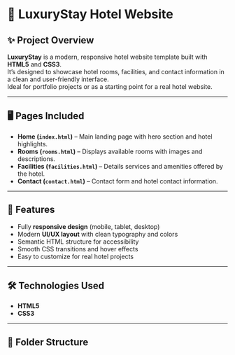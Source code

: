 # 🌴 LuxuryStay Hotel Website

## ✨ Project Overview
**LuxuryStay** is a modern, responsive hotel website template built with **HTML5** and **CSS3**.  
It’s designed to showcase hotel rooms, facilities, and contact information in a clean and user-friendly interface.  
Ideal for portfolio projects or as a starting point for a real hotel website.

---

## 🖥 Pages Included
- **Home (`index.html`)** – Main landing page with hero section and hotel highlights.  
- **Rooms (`rooms.html`)** – Displays available rooms with images and descriptions.  
- **Facilities (`facilities.html`)** – Details services and amenities offered by the hotel.  
- **Contact (`contact.html`)** – Contact form and hotel contact information.  

---

## 🎨 Features
- Fully **responsive design** (mobile, tablet, desktop)  
- Modern **UI/UX layout** with clean typography and colors  
- Semantic HTML structure for accessibility  
- Smooth CSS transitions and hover effects  
- Easy to customize for real hotel projects  

---

## 🛠 Technologies Used
- **HTML5**  
- **CSS3**  

---

## 📁 Folder Structure
